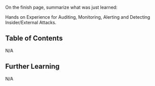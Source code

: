 
On the finish page, summarize what was just learned:

Hands on Experience for Auditing, Monitoring, Alerting and Detecting Insider/External Attacks.

## Table of Contents

N/A

## Further Learning

N/A


